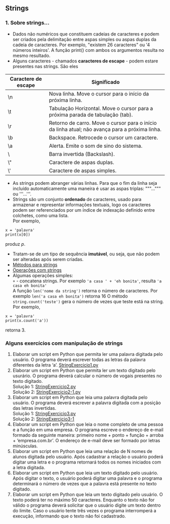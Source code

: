 ## Strings 

### 1. Sobre strings...
- Dados não numéricos que constituem cadeias de caracteres e podem ser criados pela delimitação entre aspas simples ou aspas duplas da cadeia de caracteres. Por exemplo, "existem 26 caracteres" ou '4 números inteiros'. A função print() com ambos os argumentos resulta no mesmo resultado.
- Alguns caracteres - chamados **caracteres de escape** - podem estare presentes nas strings. São eles

| Caractere de escape | Significado |
| ------------------- | ----------- |
| \n |  Nova linha. Move o cursor para o início da próxima linha. |
| \t | Tabulação Horizontal. Move o cursor para a próxima parada de tabulação (tab). |
| \r | Retorno de carro. Move o cursor para o início da linha atual; não avança para a próxima linha. |
| \b | Backspace. Retrocede o cursor um caractere. |
| \a | Alerta. Emite o som de sino do sistema. |
| \ | Barra invertida (Backslash). |
| \\" | Caractere de aspas duplas. |
| \\' | Caractere de aspas simples. |

- As strings podem abranger várias linhas. Para que o fim da linha seja incluído automaticamente uma maneira é usar as aspas triplas: """...""" ou '''...'''. 
- Strings são um conjunto **ordenado** de caracteres, usado para armazenar e representar informações textuais, logo os caracteres podem ser referenciados por um índice de indexação definido entre colchetes, como uma lista.  
Por exemplo,  
```
x = 'palavra'
print(x[0])
``` 
produz *p*.
- Tratam-se de um tipo de sequência **imutável**, ou seja, que não podem ser alteradas após serem criadas.
- [Métodos para strings](https://docs.python.org/pt-br/3/library/stdtypes.html#textseq)  
- [Operações com strings](https://docs.python.org/pt-br/3/library/string.html?highlight=m%C3%A9todos%20string)
- Algumas operações simples:  
`+` - concatena strings. Por exemplo `'a casa ' + 'eh bonita'`, resulta `'a casa eh bonita'`  
A função `len('nome da string')` retorna o número de caracteres. Por exemplo `len('a casa eh bonita')` retorna 16 
O método `string.count('teste')` gera o número de vezes que teste está na string. Por exemplo,  
```
x = 'palavra'
print(x.count('a'))
```
retorna 3.

### Alguns exercícios com manipulação de strings
1. Elaborar um script em Python que permita ler uma palavra digitada pelo usuário. O programa deverá escrever todas as letras da palavra diferentes da letra ‘a’.  [StringExercicio1.py](https://github.com/claytonjasilva/prog_exemplos/blob/main/StringExercicio1.py)
2. Elaborar um script em Python que permita ler um texto digitado pelo usurário. O programa deverá calcular o número de vogais presentes no texto digitado.  
Solução 1: [StringExercicio2.py](https://github.com/claytonjasilva/prog_exemplos/blob/main/StringExercicio2.py)  
Solução 2: [StringExercicio2-1.py](https://github.com/claytonjasilva/prog_exemplos/blob/main/StringExercicio2-1.py)
3. Elaborar um script em Python que leia uma palavra digitada pelo usuário. O programa deverá escrever a palavra digitada com a posição das letras invertidas.  
Solução 1: [StringExercicio3.py](https://github.com/claytonjasilva/prog_exemplos/blob/main/StringExercicio3.py)  
Solução 2: [StringExercicio3-1](https://github.com/claytonjasilva/prog_exemplos/blob/main/StringExercicio3-1.py)  
4. Elaborar um script em Python que leia o nome completo de uma pessoa e a função em uma empresa. O programa escreve o endereço de e-mail formado da seguinte maneira: primeiro nome + ponto + função + arroba + ‘empresa.com.br’. O endereço de e-mail deve ser formado por letras minúsculas.
5. Elaborar um script em Python que leia uma relação de N nomes de alunos digitada pelo usuário. Após cadastrar a relação o usuário poderá digitar uma letra e o programa retornará todos os nomes iniciados com a letra digitada.
6. Elaborar um script em Python que leia um texto digitado pelo usuário. Após digitar o texto, o usuário poderá digitar uma palavra e o programa determinará o número de vezes que a palavra está presente no texto digitado.
7. Elaborar um script em Python que leia um texto digitado pelo usuário. O texto poderá ter no máximo 50 caracteres. Enquanto o texto não for válido o programa deverá solicitar que o usuário digite um texto dentro do limite. Caso o usuário tente três vezes o programa interromperá a execução, informando que o texto não foi cadastrado.
